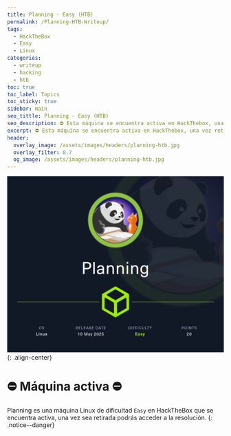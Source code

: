 ```yaml
---
title: Planning - Easy (HTB)
permalink: /Planning-HTB-Writeup/
tags:
  - HackTheBox
  - Easy
  - Linux
categories:
  - writeup
  - hacking
  - htb
toc: true
toc_label: Topics
toc_sticky: true
sidebar: main
seo_tittle: Planning - Easy (HTB)
seo_description: ⛔ Esta máquina se encuentra activa en HackThebox, una vez retirada, este post será desbloqueado y podrás ver la resolución. Si buscas pistas, puedes solicitar ayuda a la comunidad de HackTheBox en discord o enviarme un mensaje a mis redes. ⛔
excerpt: ⛔ Esta máquina se encuentra activa en HackThebox, una vez retirada, este post será desbloqueado y podrás ver la resolución. Si buscas pistas, puedes solicitar ayuda a la comunidad de HackTheBox en discord o enviarme un mensaje a mis redes. ⛔
header:
  overlay_image: /assets/images/headers/planning-htb.jpg
  overlay_filter: 0.7
  og_image: /assets/images/headers/planning-htb.jpg
---
```



![image-center](/assets/images/posts/planning-hackthebox.png)
{: .align-center}

# ⛔ Máquina activa ⛔

Planning es una máquina Linux de dificultad `Easy` en HackTheBox que se encuentra activa, una vez sea retirada podrás acceder a la resolución. 
{: .notice--danger}
<br>

